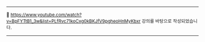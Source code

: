 
---

<small>📘 https://www.youtube.com/watch?v=BpFYTtB1_3w&list=PLfRvc71koCxg0kBKJfV9pgheoHnMyKbxr 강의를 바탕으로 작성되었습니다.</small>

---
